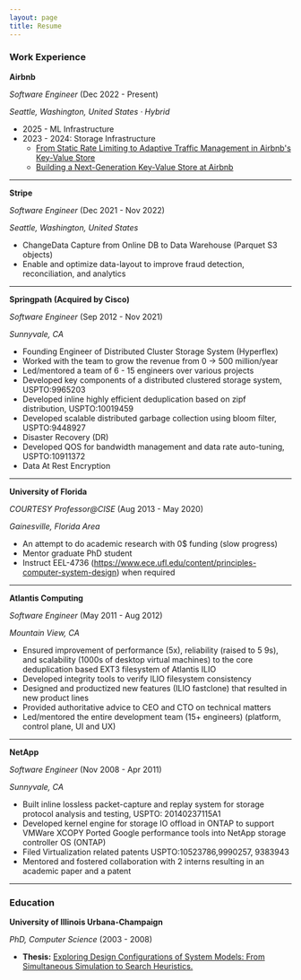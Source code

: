 ```yaml
---
layout: page
title: Resume
---
```


### Work Experience

**Airbnb**

*Software Engineer* (Dec 2022 - Present)

*Seattle, Washington, United States · Hybrid*

* 2025 - ML Infrastructure
* 2023 - 2024: Storage Infrastructure
    * [From Static Rate Limiting to Adaptive Traffic Management in Airbnb's Key-Value Store](https://medium.com/airbnb-engineering/from-static-rate-limiting-to-adaptive-traffic-management-in-airbnbs-key-value-store-29362764e5c2)
    * [Building a Next-Generation Key-Value Store at Airbnb](https://medium.com/airbnb-engineering/building-a-next-generation-key-value-store-at-airbnb-0de8465ba354)

---

**Stripe**

*Software Engineer* (Dec 2021 - Nov 2022)

*Seattle, Washington, United States*

* ChangeData Capture from Online DB to Data Warehouse (Parquet S3 objects)
* Enable and optimize data-layout to improve fraud detection, reconciliation, and analytics

---

**Springpath (Acquired by Cisco)**

*Software Engineer* (Sep 2012 - Nov 2021)

*Sunnyvale, CA*

* Founding Engineer of Distributed Cluster Storage System (Hyperflex)
* Worked with the team to grow the revenue from 0 → 500 million/year
* Led/mentored a team of 6 - 15 engineers over various projects
* Developed key components of a distributed clustered storage system, USPTO:9965203
* Developed inline highly efficient deduplication based on zipf distribution, USPTO:10019459
* Developed scalable distributed garbage collection using bloom filter, USPTO:9448927
* Disaster Recovery (DR)
* Developed QOS for bandwidth management and data rate auto-tuning, USPTO:10911372
* Data At Rest Encryption

---

**University of Florida**

*COURTESY Professor@CISE* (Aug 2013 - May 2020)

*Gainesville, Florida Area*

* An attempt to do academic research with 0$ funding (slow progress)
* Mentor graduate PhD student
* Instruct EEL-4736 (https://www.ece.ufl.edu/content/principles-computer-system-design) when required

---

**Atlantis Computing**

*Software Engineer* (May 2011 - Aug 2012)

*Mountain View, CA*

* Ensured improvement of performance (5x), reliability (raised to 5 9s), and scalability (1000s of desktop virtual machines) to the core deduplication based EXT3 filesystem of Atlantis ILIO
* Developed integrity tools to verify ILIO filesystem consistency
* Designed and productized new features (ILIO fastclone) that resulted in new product lines
* Provided authoritative advice to CEO and CTO on technical matters
* Led/mentored the entire development team (15+ engineers) (platform, control plane, UI and UX)

---

**NetApp**

*Software Engineer* (Nov 2008 - Apr 2011)

*Sunnyvale, CA*

* Built inline lossless packet-capture and replay system for storage protocol analysis and testing, USPTO: 20140237115A1
* Developed kernel engine for storage IO offload in ONTAP to support VMWare XCOPY Ported Google performance tools into NetApp storage controller OS (ONTAP)
* Filed Virtualization related patents USPTO:10523786,9990257, 9383943
* Mentored and fostered collaboration with 2 interns resulting in an academic paper and a patent

---

### Education

**University of Illinois Urbana-Champaign**

*PhD, Computer Science* (2003 - 2008)

*   **Thesis:** [Exploring Design Configurations of System Models: From Simultaneous Simulation to Search Heuristics.](https://www.perform.illinois.edu/Papers/USAN_papers/08GAO02.pdf)
